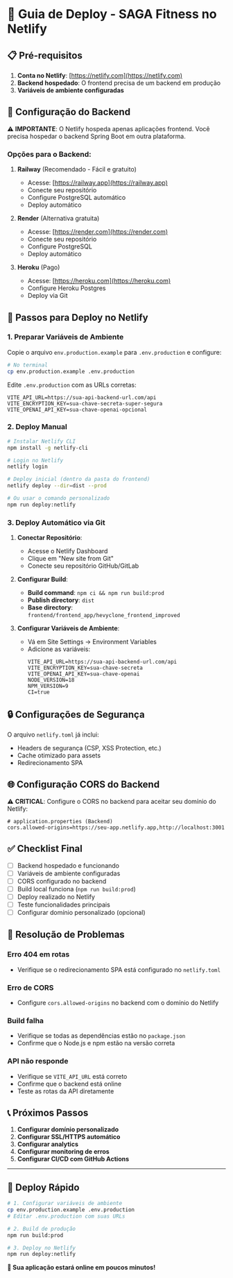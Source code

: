 # 🚀 Guia de Deploy - SAGA Fitness no Netlify

## 📋 Pré-requisitos

1. **Conta no Netlify**: [https://netlify.com](https://netlify.com)
2. **Backend hospedado**: O frontend precisa de um backend em produção
3. **Variáveis de ambiente configuradas**

## 🔧 Configuração do Backend

⚠️ **IMPORTANTE**: O Netlify hospeda apenas aplicações frontend. Você precisa hospedar o backend Spring Boot em outra plataforma.

### Opções para o Backend:

1. **Railway** (Recomendado - Fácil e gratuito)
   - Acesse: [https://railway.app](https://railway.app)
   - Conecte seu repositório
   - Configure PostgreSQL automático
   - Deploy automático

2. **Render** (Alternativa gratuita)
   - Acesse: [https://render.com](https://render.com)
   - Conecte seu repositório
   - Configure PostgreSQL
   - Deploy automático

3. **Heroku** (Pago)
   - Acesse: [https://heroku.com](https://heroku.com)
   - Configure Heroku Postgres
   - Deploy via Git

## 🎯 Passos para Deploy no Netlify

### 1. Preparar Variáveis de Ambiente

Copie o arquivo `env.production.example` para `.env.production` e configure:

```bash
# No terminal
cp env.production.example .env.production
```

Edite `.env.production` com as URLs corretas:
```env
VITE_API_URL=https://sua-api-backend-url.com/api
VITE_ENCRYPTION_KEY=sua-chave-secreta-super-segura
VITE_OPENAI_API_KEY=sua-chave-openai-opcional
```

### 2. Deploy Manual

```bash
# Instalar Netlify CLI
npm install -g netlify-cli

# Login no Netlify
netlify login

# Deploy inicial (dentro da pasta do frontend)
netlify deploy --dir=dist --prod

# Ou usar o comando personalizado
npm run deploy:netlify
```

### 3. Deploy Automático via Git

1. **Conectar Repositório**:
   - Acesse o Netlify Dashboard
   - Clique em "New site from Git"
   - Conecte seu repositório GitHub/GitLab

2. **Configurar Build**:
   - **Build command**: `npm ci && npm run build:prod`
   - **Publish directory**: `dist`
   - **Base directory**: `frontend/frontend_app/hevyclone_frontend_improved`

3. **Configurar Variáveis de Ambiente**:
   - Vá em Site Settings → Environment Variables
   - Adicione as variáveis:
     ```
     VITE_API_URL=https://sua-api-backend-url.com/api
     VITE_ENCRYPTION_KEY=sua-chave-secreta
     VITE_OPENAI_API_KEY=sua-chave-openai
     NODE_VERSION=18
     NPM_VERSION=9
     CI=true
     ```

## 🔒 Configurações de Segurança

O arquivo `netlify.toml` já inclui:
- Headers de segurança (CSP, XSS Protection, etc.)
- Cache otimizado para assets
- Redirecionamento SPA

## 🌐 Configuração CORS do Backend

⚠️ **CRITICAL**: Configure o CORS no backend para aceitar seu domínio do Netlify:

```properties
# application.properties (Backend)
cors.allowed-origins=https://seu-app.netlify.app,http://localhost:3001
```

## ✅ Checklist Final

- [ ] Backend hospedado e funcionando
- [ ] Variáveis de ambiente configuradas
- [ ] CORS configurado no backend
- [ ] Build local funciona (`npm run build:prod`)
- [ ] Deploy realizado no Netlify
- [ ] Teste funcionalidades principais
- [ ] Configurar domínio personalizado (opcional)

## 🐛 Resolução de Problemas

### Erro 404 em rotas
- Verifique se o redirecionamento SPA está configurado no `netlify.toml`

### Erro de CORS
- Configure `cors.allowed-origins` no backend com o domínio do Netlify

### Build falha
- Verifique se todas as dependências estão no `package.json`
- Confirme que o Node.js e npm estão na versão correta

### API não responde
- Verifique se `VITE_API_URL` está correto
- Confirme que o backend está online
- Teste as rotas da API diretamente

## 📞 Próximos Passos

1. **Configurar domínio personalizado**
2. **Configurar SSL/HTTPS automático**
3. **Configurar analytics**
4. **Configurar monitoring de erros**
5. **Configurar CI/CD com GitHub Actions**

---

## 🚀 Deploy Rápido

```bash
# 1. Configurar variáveis de ambiente
cp env.production.example .env.production
# Editar .env.production com suas URLs

# 2. Build de produção
npm run build:prod

# 3. Deploy no Netlify
npm run deploy:netlify
```

**🎉 Sua aplicação estará online em poucos minutos!** 